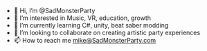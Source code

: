 - 👋 Hi, I’m @SadMonsterParty
- 👀 I’m interested in Music, VR, education, growth
- 🌱 I’m currently learning C#, unity, beat saber modding
- 💞️ I’m looking to collaborate on creating artistic party experiences
- 📫 How to reach me mike@SadMonsterParty.com

<!---
I was good at c++ in 1998...
--->
